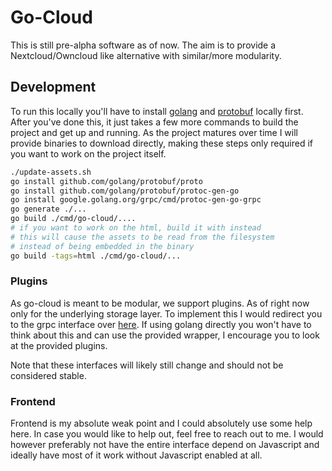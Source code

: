 # Go-Cloud

This is still pre-alpha software as of now.
The aim is to provide a Nextcloud/Owncloud like alternative with similar/more modularity.

## Development

To run this locally you'll have to install [golang](https://golang.org) and [protobuf](https://developers.google.com/protocol-buffers) locally first.
After you've done this, it just takes a few more commands to build the project and get up and running.
As the project matures over time I will provide binaries to download directly, making these steps only required if you want to work on the project itself.

```bash
./update-assets.sh
go install github.com/golang/protobuf/proto
go install github.com/golang/protobuf/protoc-gen-go
go install google.golang.org/grpc/cmd/protoc-gen-go-grpc
go generate ./...
go build ./cmd/go-cloud/....
# if you want to work on the html, build it with instead
# this will cause the assets to be read from the filesystem
# instead of being embedded in the binary
go build -tags=html ./cmd/go-cloud/...
```

### Plugins

As go-cloud is meant to be modular, we support plugins.
As of right now only for the underlying storage layer.
To implement this I would redirect you to the grpc interface over [here](./pkg/storage/plugin/service.proto).
If using golang directly you won't have to think about this and can use the provided wrapper, I encourage you to look at the provided plugins.

Note that these interfaces will likely still change and should not be considered stable.

### Frontend

Frontend is my absolute weak point and I could absolutely use some help here.
In case you would like to help out, feel free to reach out to me.
I would however preferably not have the entire interface depend on Javascript and ideally have most of it work without Javascript enabled at all.
